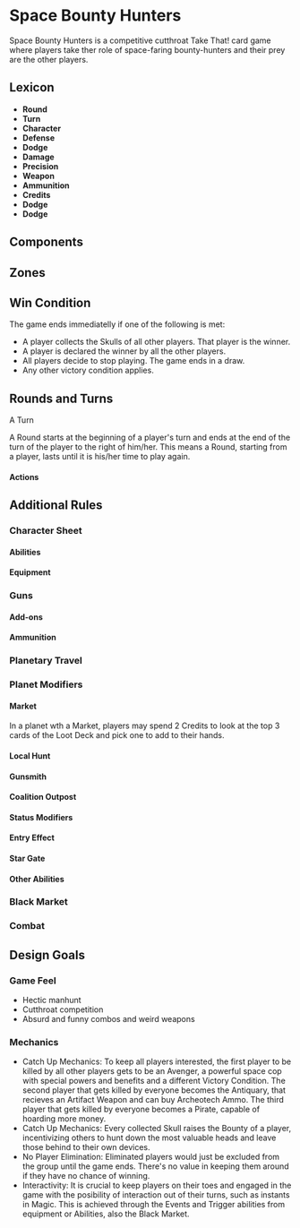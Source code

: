 # Space Bounty Hunters

Space Bounty Hunters is a competitive cutthroat Take That! card game where players take ther role of space-faring bounty-hunters and their prey are the other players. 

## Lexicon
* **Round**
* **Turn**
* **Character**
* **Defense**
* **Dodge**
* **Damage**
* **Precision**
* **Weapon**
* **Ammunition**
* **Credits**
* **Dodge**
* **Dodge**

## Components


## Zones

## Win Condition

The game ends immediatelly if one of the following is met:
- A player collects the Skulls of all other players. That player is the winner.
- A player is declared the winner by all the other players.
- All players decide to stop playing. The game ends in a draw.
- Any other victory condition applies.

## Rounds and Turns

A Turn

A Round starts at the beginning of a player's turn and ends at the end of the turn of the player to the right of him/her. This means a Round, starting from a player, lasts until it is his/her time to play again.

#### Actions
## Additional Rules

### Character Sheet
#### Abilities
#### Equipment
### Guns
#### Add-ons
#### Ammunition
### Planetary Travel
### Planet Modifiers
#### Market
In a planet wth a Market, players may spend 2 Credits to look at the top 3 cards of the Loot Deck and pick one to add to their hands.
#### Local Hunt

#### Gunsmith
#### Coalition Outpost
#### Status Modifiers
#### Entry Effect
#### Star Gate 
#### Other Abilities
### Black Market
### Combat

## Design Goals

### Game Feel
- Hectic manhunt
- Cutthroat competition
- Absurd and funny combos and weird weapons

### Mechanics
- Catch Up Mechanics: To keep all players interested, the first player to be killed by all other players gets to be an Avenger, a powerful space cop with special powers and benefits and a different Victory Condition. The second player that gets killed by everyone becomes the Antiquary, that recieves an Artifact Weapon and can buy Archeotech Ammo. The third player that gets killed by everyone becomes a Pirate, capable of hoarding more money.
- Catch Up Mechanics: Every collected Skull raises the Bounty of a player, incentivizing others to hunt down the most valuable heads and leave those behind to their own devices.
- No Player Elimination: Eliminated players would just be excluded from the group until the game ends. There's no value in keeping them around if they have no chance of winning.
- Interactivity: It is crucial to keep players on their toes and engaged in the game with the posibility of interaction out of their turns, such as instants in Magic. This is achieved through the Events and Trigger abilities from equipment or Abilities, also the Black Market.
